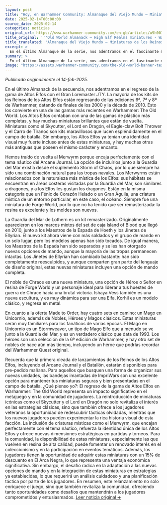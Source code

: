 ```yaml
---
layout: post
title: "Hoy, en Warhammer Community: Almanaque del Viejo Mundo – Miniaturas de los Reinos de los Altos Elfos - Comunidad Warhammer"
date: 2025-02-14T00:00:00
source_date: 2025-02-14
categories: noticias
original_url: https://www.warhammer-community.com/en-gb/articles/u9h0019a/old-world-almanack-high-elf-realms-miniatures/
title_original: '''Old World Almanack – High Elf Realms miniatures - Warhammer Community'''
title_translated: "Almanaque del Viejo Mundo – Miniaturas de los Reinos de los Altos Elfos - Comunidad Warhammer"
excerpt: >
  En el último Almanaque de la serie, nos adentramos en el fascinante mundo de los Altos Elfos con el Alto Loremaster JTY. Esta colección trae de vuelta kits icónicos de las ediciones 6ª, 7ª y 8ª de Warhammer, incluyendo miniaturas tan impresionantes como el Skycutter y el Lord en Dragón. Además, se reintroducen criaturas místicas como el Merwyrm, que encajan perfectamente en el tema náutico del Arcane Journal. Con nuevas opciones de mando y miniaturas remasterizadas, esta colección es un verdadero deleite para los aficionados del Viejo Mundo. ¡Prepárate para sumergirte en esta épica renovación de los Altos Elfos!
summary: >
  En el último Almanaque de la serie, nos adentramos en el fascinante mundo de los Altos Elfos con el Alto Loremaster JTY. Esta colección trae de vuelta kits icónicos de las ediciones 6ª, 7ª y 8ª de Warhammer, incluyendo miniaturas tan impresionantes como el Skycutter y el Lord en Dragón. Además, se reintroducen criaturas místicas como el Merwyrm, que encajan perfectamente en el tema náutico del Arcane Journal. Con nuevas opciones de mando y miniaturas remasterizadas, esta colección es un verdadero deleite para los aficionados del Viejo Mundo. ¡Prepárate para sumergirte en esta épica renovación de los Altos Elfos!
image: "https://assets.warhammer-community.com/the-old-world-banner-test.jpg"
---
```


*Publicado originalmente el 14-feb-2025.*

En el último Almanack de la secuencia, nos adentramos en el regreso de la gama de Altos Elfos con el Gran Loremaster JTY. La mayoría de los kits de los Reinos de los Altos Elfos están regresando de las ediciones 6ª, 7ª y 8ª de Warhammer, datando de finales de los 2000 y la década de 2010. Esto los convierte en una de las gamas más recientes en Warhammer: The Old World. Los Altos Elfos contaban con una de las gamas de plástico más completas, y hay muchas miniaturas brillantes que están de vuelta. Miniaturas como el Skycutter, el Lord en Dragón, el Eagle-claw Bolt Thrower y el Carro de Tiranoc son kits maravillosos que lucen espléndidamente en el campo de batalla. Sin embargo, los Altos Elfos ya tenían una identidad visual muy fuerte incluso antes de estas miniaturas, y hay muchas otras más antiguas que poseen el mismo carácter y encanto.

Hemos traído de vuelta al Merwyrm porque encaja perfectamente con el tema náutico del Arcane Journal. La opción de incluirlos junto a la Guardia del Mar existía desde el suplemento Storm of Chaos, por lo que siempre ha sido una combinación natural para las tropas navales. Los Merwyrms están relacionados con la naturaleza más mística de los Elfos: sus hábitats se encuentran en áreas costeras visitadas por la Guardia del Mar, son similares a dragones, y a los Elfos les gustan los dragones. Están en la misma categoría que un Fénix de Corazón Helado o un Gran Águila, una criatura mística de un entorno particular, en este caso, el océano. Siempre fue una miniatura de Forge World, por lo que no ha tenido que ser remasterizada: la resina es excelente y los moldes son nuevos.

La Guardia del Mar de Lothern es un kit remasterizado. Originalmente aparecieron en los marcos mixtos del set de caja Island of Blood que llegó en 2010, junto a los Maestros de la Espada de Hoeth y los Jinetes de Ellyrian. El nuevo kit ahora viene con más soldados y el grupo de mando en un solo lugar, pero los modelos apenas han sido tocados. De igual manera, los Maestros de la Espada han sido separados y se les han otorgado nuevas opciones de mando, aunque la mayoría de las tropas permanecen intactas. Los Jinetes de Ellyrian han cambiado bastante: han sido completamente reesculpidos, y aunque comparten gran parte del lenguaje de diseño original, estas nuevas miniaturas incluyen una opción de mando completa.

El noble de Chrace es una nueva miniatura, una opción de Héroe o Señor en resina de Forge World y un personaje ideal para liderar a tus huestes de guerra de Chrace hacia una brutal victoria. Ishaya Vess también es una nueva escultura, y es muy dinámica para ser una Elfa. Korhil es un modelo clásico, y regresa en metal.

En cuanto a la oferta Made to Order, hay cuatro sets en camino: un Mago en Unicornio, además de Nobles, Héroes y Magos clásicos. Estas miniaturas serán muy familiares para los fanáticos de varias épocas. El Mago en Unicornio es un Stormweaver, un tipo de Mago Elfo que a menudo se ve junto a la Guardia del Mar, y es un verdadero clásico que data de 1993. Los héroes son una selección de la 6ª edición de Warhammer, y hay otro set de nobles de hace aún más tiempo, incluyendo un héroe que podrías recordar del Warhammer Quest original.

Recuerda que la primera oleada de lanzamientos de los Reinos de los Altos Elfos, incluyendo el Arcane Journal y el Batallón, estarán disponibles para pre-pedido mañana. Para aquellos que busquen una forma de organizar sus nuevas unidades, las bandejas imantadas de ImpriWars son una excelente opción para mantener tus miniaturas seguras y bien presentadas en el campo de batalla.
¿Qué pienso yo?: El regreso de la gama de Altos Elfos en Warhammer: The Old World representa un impacto significativo en el metajuego y en la comunidad de jugadores. La reintroducción de miniaturas icónicas como el Skycutter y el Lord en Dragón no solo revitaliza el interés en las estrategias clásicas, sino que también ofrece a los jugadores veteranos la oportunidad de redescubrir tácticas olvidadas, mientras que los nuevos jugadores pueden experimentar la rica historia visual de esta facción. La inclusión de criaturas místicas como el Merwyrm, que encajan perfectamente con el tema náutico, refuerza la identidad única de los Altos Elfos y ofrece nuevas dimensiones estratégicas en partidas y torneos. Para la comunidad, la disponibilidad de estas miniaturas, especialmente las que vuelven en resina de alta calidad, puede fomentar un renovado interés en el coleccionismo y en la participación en eventos temáticos. Además, los jugadores tienen la oportunidad de adquirir estas miniaturas con un 15% de descuento en El Arca Negra, lo que representa una ventaja económica significativa. Sin embargo, el desafío radica en la adaptación a las nuevas opciones de mando y en la integración de estas miniaturas en estrategias ya establecidas, lo que requerirá un análisis cuidadoso y una planificación táctica por parte de los jugadores. En resumen, este relanzamiento no solo enriquece el juego, sino que también revitaliza la comunidad, ofreciendo tanto oportunidades como desafíos que mantendrán a los jugadores comprometidos y entusiasmados.
[Leer noticia original ➜](https://www.warhammer-community.com/en-gb/articles/u9h0019a/old-world-almanack-high-elf-realms-miniatures/)
